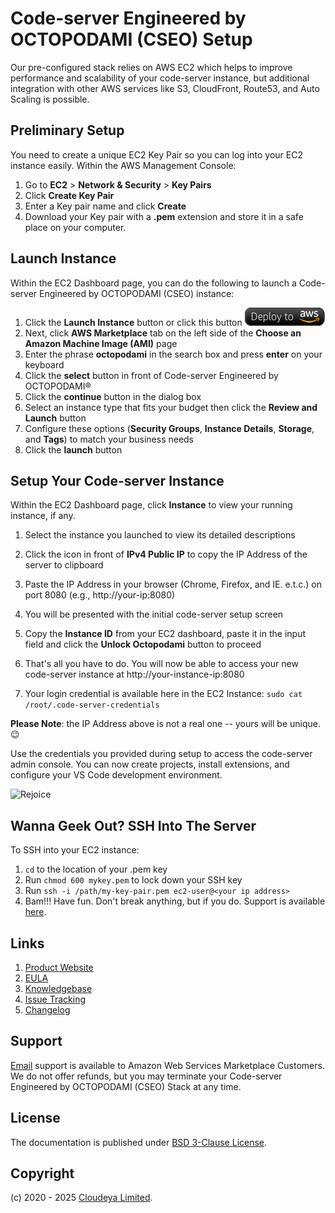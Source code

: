 # Code-server Engineered by OCTOPODAMI (CSEO) Setup

Our pre-configured stack relies on AWS EC2 which helps to improve performance and scalability of your code-server instance, but additional integration with other AWS services like S3, CloudFront, Route53, and Auto Scaling is possible.

## Preliminary Setup

You need to create a unique EC2 Key Pair so you can log into your EC2 instance easily. Within the AWS Management Console:

1. Go to **EC2** > **Network & Security** > **Key Pairs**
2. Click **Create Key Pair**
3. Enter a Key pair name and click **Create**
4. Download your Key pair with a **.pem** extension and store it in a safe place on your computer.

## Launch Instance

Within the EC2 Dashboard page, you can do the following to launch a Code-server Engineered by OCTOPODAMI (CSEO) instance:

1. Click the **Launch Instance** button or click this button [![Launch Stack](./images/launch-stack.png?raw=true)](https://aws.amazon.com/marketplace/pp/prodview-hwp3orchrmnpk)
2. Next, click **AWS Marketplace** tab on the left side of the **Choose an Amazon Machine Image (AMI)** page
3. Enter the phrase **octopodami** in the search box and press **enter** on your keyboard
4. Click the **select** button in front of Code-server Engineered by OCTOPODAMI®
5. Click the **continue** button in the dialog box
6. Select an instance type that fits your budget then click the **Review and Launch** button
7. Configure these options (**Security Groups**, **Instance Details**, **Storage**, and **Tags**) to match your business needs
8. Click the **launch** button

## Setup Your Code-server Instance

Within the EC2 Dashboard page, click **Instance** to view your running instance, if any.

1. Select the instance you launched to view its detailed descriptions
2. Click the icon in front of **IPv4 Public IP** to copy the IP Address of the server to clipboard
3. Paste the IP Address in your browser (Chrome, Firefox, and IE. e.t.c.) on port 8080 (e.g., http://your-ip:8080)
4. You will be presented with the initial code-server setup screen

5. Copy the **Instance ID** from your EC2 dashboard, paste it in the input field and click the **Unlock Octopodami** button to proceed
6. That's all you have to do. You will now be able to access your new code-server instance at http://your-instance-ip:8080
7. Your login credential is available here in the EC2 Instance: `sudo cat /root/.code-server-credentials`

**Please Note**: the IP Address above is not a real one -- yours will be unique. :wink:

Use the credentials you provided during setup to access the code-server admin console. You can now create projects, install extensions, and configure your VS Code development environment.

![Rejoice](https://media.giphy.com/media/26xBFFYvGNMfPo9QQ/giphy.gif?raw=true "Rejoice")

## Wanna Geek Out? SSH Into The Server

To SSH into your EC2 instance:

1. ```cd``` to the location of your .pem key
2. Run ```chmod 600 mykey.pem``` to lock down your SSH key
3. Run ```ssh -i /path/my-key-pair.pem ec2-user@<your ip address>```
4. Bam!!! Have fun. Don't break anything, but if you do. Support is available [here](mailto:tech@cloudeya.org).

## Links

1. [Product Website](https://aws.amazon.com/marketplace/pp/prodview-iyn7nuvxxqcjg)
2. [EULA](./octopodamiEULA.txt)
3. [Knowledgebase](https://github.com/cloudeyalimited/code-server-engineered-by-octopodami/-/wikis/home)
4. [Issue Tracking](https://github.com/cloudeyalimited/code-server-engineered-by-octopodami/-/issues)
5. [Changelog](./changelog.md)

## Support

[Email](mailto:tech@cloudeya.org) support is available to Amazon Web Services Marketplace Customers. We do not offer refunds, but you may terminate your Code-server Engineered by OCTOPODAMI (CSEO) Stack at any time.

## License

The documentation is published under [BSD 3-Clause License](license.txt).

## Copyright

(c) 2020 - 2025 [Cloudeya Limited](https://cloudeya.org).